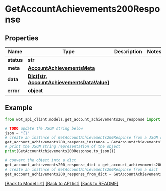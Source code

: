 # GetAccountAchievements200Response


## Properties

Name | Type | Description | Notes
------------ | ------------- | ------------- | -------------
**status** | **str** |  | 
**meta** | [**AccountAchievementsMeta**](AccountAchievementsMeta.md) |  | 
**data** | [**Dict[str, AccountAchievementsDataValue]**](AccountAchievementsDataValue.md) |  | 
**error** | **object** |  | 

## Example

```python
from wot_api_client.models.get_account_achievements200_response import GetAccountAchievements200Response

# TODO update the JSON string below
json = "{}"
# create an instance of GetAccountAchievements200Response from a JSON string
get_account_achievements200_response_instance = GetAccountAchievements200Response.from_json(json)
# print the JSON string representation of the object
print(GetAccountAchievements200Response.to_json())

# convert the object into a dict
get_account_achievements200_response_dict = get_account_achievements200_response_instance.to_dict()
# create an instance of GetAccountAchievements200Response from a dict
get_account_achievements200_response_from_dict = GetAccountAchievements200Response.from_dict(get_account_achievements200_response_dict)
```
[[Back to Model list]](../README.md#documentation-for-models) [[Back to API list]](../README.md#documentation-for-api-endpoints) [[Back to README]](../README.md)


